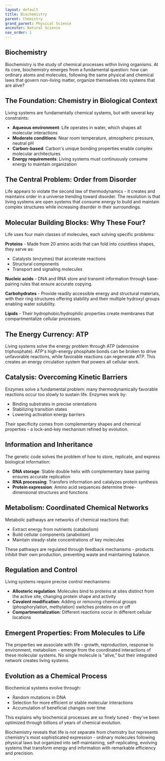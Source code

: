 ```yaml
---
layout: default
title: Biochemistry
parent: Chemistry
grand_parent: Physical Science
ancestor: Natural Science
nav_order: 1
---
```


## Biochemistry

Biochemistry is the study of chemical processes within living organisms. At its core, biochemistry emerges from a fundamental question: how can ordinary atoms and molecules, following the same physical and chemical laws that govern non-living matter, organize themselves into systems that are alive?

## The Foundation: Chemistry in Biological Context

Living systems are fundamentally chemical systems, but with several key constraints:

- **Aqueous environment**: Life operates in water, which shapes all molecular interactions
- **Moderate conditions**: Near room temperature, atmospheric pressure, neutral pH
- **Carbon-based**: Carbon's unique bonding properties enable complex molecular architectures
- **Energy requirements**: Living systems must continuously consume energy to maintain organization

## The Central Problem: Order from Disorder

Life appears to violate the second law of thermodynamics - it creates and maintains order in a universe trending toward disorder. The resolution is that living systems are open systems that consume energy to build and maintain complex structures while increasing disorder in their surroundings.

## Molecular Building Blocks: Why These Four?

Life uses four main classes of molecules, each solving specific problems:

**Proteins** - Made from 20 amino acids that can fold into countless shapes, they serve as:
- Catalysts (enzymes) that accelerate reactions
- Structural components
- Transport and signaling molecules

**Nucleic acids** - DNA and RNA store and transmit information through base-pairing rules that ensure accurate copying.

**Carbohydrates** - Provide readily accessible energy and structural materials, with their ring structures offering stability and their multiple hydroxyl groups enabling water solubility.

**Lipids** - Their hydrophobic/hydrophilic properties create membranes that compartmentalize cellular processes.

## The Energy Currency: ATP

Living systems solve the energy problem through ATP (adenosine triphosphate). ATP's high-energy phosphate bonds can be broken to drive unfavorable reactions, while favorable reactions can regenerate ATP. This creates an energy circulation system that powers all cellular work.

## Catalysis: Overcoming Kinetic Barriers

Enzymes solve a fundamental problem: many thermodynamically favorable reactions occur too slowly to sustain life. Enzymes work by:
- Binding substrates in precise orientations
- Stabilizing transition states
- Lowering activation energy barriers

Their specificity comes from complementary shapes and chemical properties - a lock-and-key mechanism refined by evolution.

## Information and Inheritance

The genetic code solves the problem of how to store, replicate, and express biological information:
- **DNA storage**: Stable double helix with complementary base pairing ensures accurate replication
- **RNA processing**: Transfers information and catalyzes protein synthesis
- **Protein expression**: Amino acid sequences determine three-dimensional structures and functions

## Metabolism: Coordinated Chemical Networks

Metabolic pathways are networks of chemical reactions that:
- Extract energy from nutrients (catabolism)
- Build cellular components (anabolism)
- Maintain steady-state concentrations of key molecules

These pathways are regulated through feedback mechanisms - products inhibit their own production, preventing waste and maintaining balance.

## Regulation and Control

Living systems require precise control mechanisms:
- **Allosteric regulation**: Molecules bind to proteins at sites distinct from the active site, changing protein shape and activity
- **Covalent modification**: Adding or removing chemical groups (phosphorylation, methylation) switches proteins on or off
- **Compartmentalization**: Different reactions occur in different cellular locations

## Emergent Properties: From Molecules to Life

The properties we associate with life - growth, reproduction, response to environment, metabolism - emerge from the coordinated interactions of these molecular systems. No single molecule is "alive," but their integrated network creates living systems.

## Evolution as a Chemical Process

Biochemical systems evolve through:
- Random mutations in DNA
- Selection for more efficient or stable molecular interactions
- Accumulation of beneficial changes over time

This explains why biochemical processes are so finely tuned - they've been optimized through billions of years of chemical evolution.

Biochemistry reveals that life is not separate from chemistry but represents chemistry's most sophisticated expression - ordinary molecules following physical laws but organized into self-maintaining, self-replicating, evolving systems that transform energy and information with remarkable efficiency and precision.
